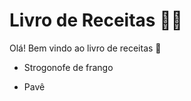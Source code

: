 # Livro de Receitas :woman_cook:

Olá! Bem vindo ao livro de receitas :book:

- Strogonofe de frango

- Pavê
